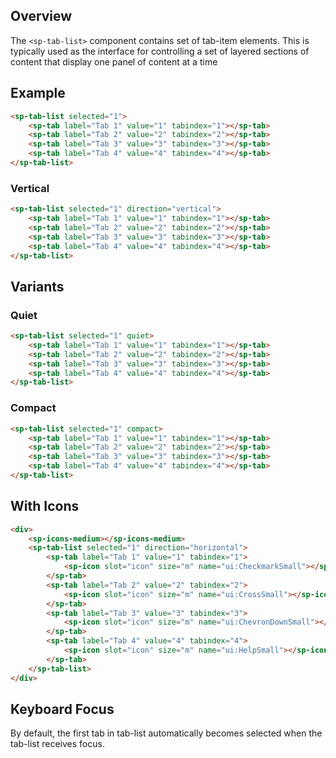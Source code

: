 ## Overview

The `<sp-tab-list>` component contains set of tab-item elements. This is typically used as the interface for controlling a set of layered sections of content that display one panel of content at a time

## Example

```html
<sp-tab-list selected="1">
    <sp-tab label="Tab 1" value="1" tabindex="1"></sp-tab>
    <sp-tab label="Tab 2" value="2" tabindex="2"></sp-tab>
    <sp-tab label="Tab 3" value="3" tabindex="3"></sp-tab>
    <sp-tab label="Tab 4" value="4" tabindex="4"></sp-tab>
</sp-tab-list>
```

### Vertical

```html
<sp-tab-list selected="1" direction="vertical">
    <sp-tab label="Tab 1" value="1" tabindex="1"></sp-tab>
    <sp-tab label="Tab 2" value="2" tabindex="2"></sp-tab>
    <sp-tab label="Tab 3" value="3" tabindex="3"></sp-tab>
    <sp-tab label="Tab 4" value="4" tabindex="4"></sp-tab>
</sp-tab-list>
```

## Variants

### Quiet

```html
<sp-tab-list selected="1" quiet>
    <sp-tab label="Tab 1" value="1" tabindex="1"></sp-tab>
    <sp-tab label="Tab 2" value="2" tabindex="2"></sp-tab>
    <sp-tab label="Tab 3" value="3" tabindex="3"></sp-tab>
    <sp-tab label="Tab 4" value="4" tabindex="4"></sp-tab>
</sp-tab-list>
```

### Compact

```html
<sp-tab-list selected="1" compact>
    <sp-tab label="Tab 1" value="1" tabindex="1"></sp-tab>
    <sp-tab label="Tab 2" value="2" tabindex="2"></sp-tab>
    <sp-tab label="Tab 3" value="3" tabindex="3"></sp-tab>
    <sp-tab label="Tab 4" value="4" tabindex="4"></sp-tab>
</sp-tab-list>
```

## With Icons

```html
<div>
    <sp-icons-medium></sp-icons-medium>
    <sp-tab-list selected="1" direction="horizontal">
        <sp-tab label="Tab 1" value="1" tabindex="1">
            <sp-icon slot="icon" size="m" name="ui:CheckmarkSmall"></sp-icon>
        </sp-tab>
        <sp-tab label="Tab 2" value="2" tabindex="2">
            <sp-icon slot="icon" size="m" name="ui:CrossSmall"></sp-icon>
        </sp-tab>
        <sp-tab label="Tab 3" value="3" tabindex="3">
            <sp-icon slot="icon" size="m" name="ui:ChevronDownSmall"></sp-icon>
        </sp-tab>
        <sp-tab label="Tab 4" value="4" tabindex="4">
            <sp-icon slot="icon" size="m" name="ui:HelpSmall"></sp-icon>
        </sp-tab>
    </sp-tab-list>
</div>
```

## Keyboard Focus

By default, the first tab in tab-list automatically becomes selected when the tab-list receives focus.
